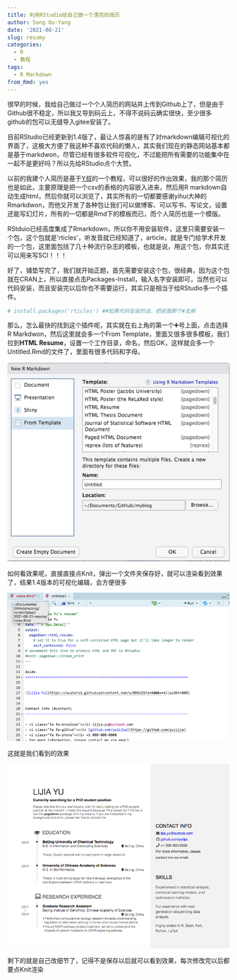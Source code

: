 ```yaml
---
title: 利用RStudio给自己做一个漂亮的简历
author: Song Ou-Yang
date: '2021-08-21'
slug: resumy
categories:
  - R
  - 教程
tags:
  - R Markdown
from_Rmd: yes
---
```


很早的时候，我给自己做过一个个人简历的网站并上传到Github上了，但是由于Github很不稳定，所以我又导到码云上，不得不说码云确实很快，至少很多github的包可以无缝导入gitee安装了。

目前RStudio已经更新到1.4版了，最让人惊喜的是有了对markdown编辑可视化的界面了，这极大方便了我这种不喜欢代码的懒人，其实我们现在的静态网站基本都是基于markdwon，尽管已经有很多软件可视化，不过能把所有需要的功能集中在一起不是更好吗？所以先给RStudio点个大赞。

以前的我建个人简历是基于[Y叔](https://mp.weixin.qq.com/s/Dz2fa83O_P5QPD8VLR7DRQ)的一个教程，可以很好的作出效果，我的那个简历也是如此，主要原理是把一个csv的表格的内容嵌入进来，然后用R markdown自动生成html，然后你就可以浏览了，其实所有的一切都要感谢yihui大神的Rmarkdwon，而他又开发了各种包让我们可以做博客、可以写书、写论文，设置还能写幻灯片，所有的一切都是Rmd下的模板而已，而个人简历也是一个模版。

RStduio已经高度集成了Rmarkdown，所以你不用安装软件，这里只需要安装一个包，这个包就是'rticles'，听发音就已经知道了，article，就是专门给学术开发的一个包，这里面包括了几十种流行杂志的模板，也就是说，用这个包，你其实还可以用来写SCI！！！

好了，铺垫写完了，我们就开始正题，首先需要安装这个包，很经典，因为这个包就在CRAN上，所以直接点击Packages-Install，输入名字安装即可，当然也可以代码安装，而且安装完以后你也不需要运行，其实只是相当于给RStudio多一个插件。


```r
# install.packages('rticles') ##如果代码安装的话，把前面那个#去掉
```

那么，怎么最快的找到这个插件呢，其实就在右上角的第一个➕号上面，点击选择R Markdwon，然后这里就会多一个From Template，里面又很多很多模板，我们拉到**HTML Resume**，设置一个工作目录，命名，然后OK，这样就会多一个Untitled.Rmd的文件了，里面有很多代码和字母。

![](%E5%B1%8F%E5%B9%95%E5%BF%AB%E7%85%A7%202021-08-21%20%E4%B8%8B%E5%8D%885.03.47.png "模板")

如何看效果呢，直接直接点Knit，弹出一个文件夹保存好，就可以渲染看到效果了，结果1.4版本的可视化编辑，会方便很多

![Knit在🔍边上](%E5%B1%8F%E5%B9%95%E5%BF%AB%E7%85%A7%202021-08-21%20%E4%B8%8B%E5%8D%885.08.17.png)

这就是我们看到的效果

![渲染简历效果](%E5%B1%8F%E5%B9%95%E5%BF%AB%E7%85%A7%202021-08-21%20%E4%B8%8B%E5%8D%885.08.46.png)

剩下的就是自己改细节了，记得不是保存以后就可以看到效果，每次修改完以后都要点Knit渲染
